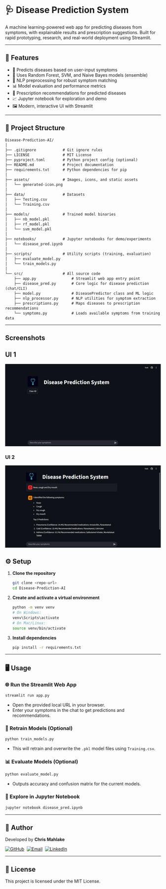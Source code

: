 # 🩺 Disease Prediction System

A machine learning-powered web app for predicting diseases from symptoms, with explainable results and prescription suggestions. Built for rapid prototyping, research, and real-world deployment using Streamlit.

---

## 🚀 Features
- 🤖 Predicts diseases based on user-input symptoms
- 🧠 Uses Random Forest, SVM, and Naive Bayes models (ensemble)
- 📝 NLP preprocessing for robust symptom matching
- 📊 Model evaluation and performance metrics
- 💊 Prescription recommendations for predicted diseases
- 📈 Jupyter notebook for exploration and demo
- 🖼️ Modern, interactive UI with Streamlit

---

## 🌳 Project Structure

```text
Disease-Prediction-AI/
│
├── .gitignore            # Git ignore rules
├── LICENSE               # MIT License
├── pyproject.toml        # Python project config (optional)
├── README.md             # Project documentation
├── requirements.txt      # Python dependencies for pip
│
├── assets/               # Images, icons, and static assets
│   └── generated-icon.png
│
├── data/                 # Datasets
│   ├── Testing.csv
│   └── Training.csv
│
├── models/               # Trained model binaries
│   ├── nb_model.pkl
│   ├── rf_model.pkl
│   └── svm_model.pkl
│
├── notebooks/            # Jupyter notebooks for demo/experiments
│   └── disease_pred.ipynb
│
├── scripts/              # Utility scripts (training, evaluation)
│   ├── evaluate_model.py
│   └── train_models.py
│
└── src/                  # All source code
    ├── app.py                # Streamlit web app entry point
    ├── disease_pred.py       # Core logic for disease prediction (chat/CLI)
    ├── model.py              # DiseasePredictor class and ML logic
    ├── nlp_processor.py      # NLP utilities for symptom extraction
    ├── prescriptions.py      # Maps diseases to prescription recommendations
    └── symptoms.py           # Loads available symptoms from training data
```

---
## Screenshots

## **UI 1**
![UI 1](https://github.com/mahlakechris93/Disease-Prediction-AI/blob/main/assets/1.png)

### **UI 2**
![UI 2](https://github.com/mahlakechris93/Disease-Prediction-AI/blob/main/assets/2.png)

   
## ⚙️ Setup

1. **Clone the repository**
   ```bash
   git clone <repo-url>
   cd Disease-Prediction-AI
   ```
2. **Create and activate a virtual environment**
   ```bash
   python -m venv venv
   # On Windows:
   venv\Scripts\activate
   # On Mac/Linux:
   source venv/bin/activate
   ```
3. **Install dependencies**
   ```bash
   pip install -r requirements.txt
   ```

---

## 🖥️ Usage

### 🌐 Run the Streamlit Web App
```bash
streamlit run app.py
```
- Open the provided local URL in your browser.
- Enter your symptoms in the chat to get predictions and recommendations.

### 🧪 Retrain Models (Optional)
```bash
python train_models.py
```
- This will retrain and overwrite the `.pkl` model files using `Training.csv`.

### 📊 Evaluate Models (Optional)
```bash
python evaluate_model.py
```
- Outputs accuracy and confusion matrix for the current models.

### 📓 Explore in Jupyter Notebook
```bash
jupyter notebook disease_pred.ipynb
```

---

## 🙋 Author

Developed by **Chris Mahlake**


[![GitHub](https://img.shields.io/badge/-GitHub-181717?style=flat&logo=github&logoColor=white)](https://github.com/mahlakechris93)&nbsp;&nbsp;[![Email](https://img.shields.io/badge/-Email-D14836?style=flat&logo=gmail&logoColor=white)](mailto:mahlakechris93@gmail.com)&nbsp;&nbsp;[![LinkedIn](https://img.shields.io/badge/-LinkedIn-0A66C2?style=flat&logo=linkedin&logoColor=white)](https://www.linkedin.com/in/chris-mahlake-623428213/)


---


## 📄 License

This project is licensed under the MIT License.

